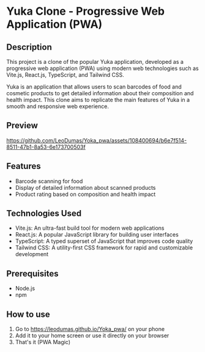 # Yuka Clone - Progressive Web Application (PWA)

## Description

This project is a clone of the popular Yuka application, developed as a progressive web application (PWA) using modern web technologies such as Vite.js, React.js, TypeScript, and Tailwind CSS.

Yuka is an application that allows users to scan barcodes of food and cosmetic products to get detailed information about their composition and health impact. This clone aims to replicate the main features of Yuka in a smooth and responsive web experience.

## Preview
https://github.com/LeoDumas/Yoka_pwa/assets/108400694/b6e7f514-8511-47b1-8a53-6e173700503f

## Features

- Barcode scanning for food
- Display of detailed information about scanned products
- Product rating based on composition and health impact

## Technologies Used

- Vite.js: An ultra-fast build tool for modern web applications
- React.js: A popular JavaScript library for building user interfaces
- TypeScript: A typed superset of JavaScript that improves code quality
- Tailwind CSS: A utility-first CSS framework for rapid and customizable development

## Prerequisites

- Node.js
- npm

## How to use 

1. Go to https://leodumas.github.io/Yoka_pwa/ on your phone
2. Add it to your home screen or use it directly on your browser
3. That's it (PWA Magic)
